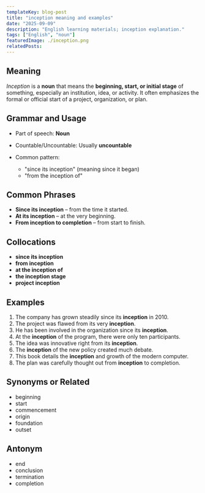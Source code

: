 ```yaml
---
templateKey: blog-post
title: "inception meaning and examples"
date: "2025-09-09"
description: "English learning materials; inception explanation."
tags: ["English", "noun"]
featuredImage: ./inception.png
relatedPosts:
---
```


## Meaning

_Inception_ is a **noun** that means the **beginning, start, or initial stage** of something, especially an institution, idea, or activity. It often emphasizes the formal or official start of a project, organization, or plan.

## Grammar and Usage

- Part of speech: **Noun**
- Countable/Uncountable: Usually **uncountable**
- Common pattern:

  - "since its inception" (meaning since it began)
  - "from the inception of"

## Common Phrases

- **Since its inception** – from the time it started.
- **At its inception** – at the very beginning.
- **From inception to completion** – from start to finish.

## Collocations

- **since its inception**
- **from inception**
- **at the inception of**
- **the inception stage**
- **project inception**

## Examples

1. The company has grown steadily since its **inception** in 2010.
2. The project was flawed from its very **inception**.
3. He has been involved in the organization since its **inception**.
4. At the **inception** of the program, there were only ten participants.
5. The idea was innovative right from its **inception**.
6. The **inception** of the new policy created much debate.
7. This book details the **inception** and growth of the modern computer.
8. The plan was carefully thought out from **inception** to completion.

## Synonyms or Related

- beginning
- start
- commencement
- origin
- foundation
- outset

## Antonym

- end
- conclusion
- termination
- completion
